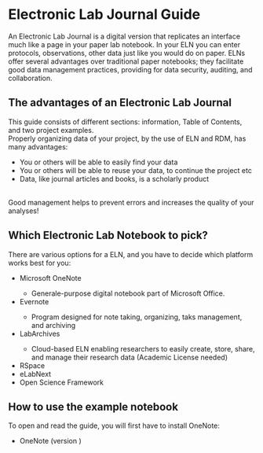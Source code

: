 <h1> Electronic Lab Journal Guide </h1>

An Electronic Lab Journal is a digital version that replicates an interface much like a page in your paper lab notebook. In your ELN you can enter protocols, observations, other data just like you would do on paper. ELNs offer several advantages over traditional paper notebooks; they facilitate good data management practices, providing for data security, auditing, and collaboration.

<h2> The advantages of an Electronic Lab Journal </h2>
This guide consists of different sections: information, Table of Contents, and two project examples. <br>
Properly organizing data of your project, by the use of ELN and RDM, has many advantages:
<ul>
  <li>You or others will be able to easily find your data</li>
  <li>You or others will be able to reuse your data, to continue the project etc</li>
  <li>Data, like journal articles and books, is a scholarly product</li>
</ul>
<br>
Good management helps to prevent errors and increases the quality of your analyses!

<h2> Which Electronic Lab Notebook to pick?</h2>
There are various options for a ELN, and you have to decide which platform works best for you:<br>
<ul>
  <li>Microsoft OneNote</li>
  <ul><li>Generale-purpose digital notebook part of Microsoft Office.</li></ul>
  <li>Evernote</li>
  <ul><li>Program designed for note taking, organizing, taks management, and archiving</li></ul>
  <li>LabArchives</li>
  <ul><li>Cloud-based ELN enabling researchers to easily create, store, share, and manage their research data (Academic License needed)</li></ul>
  <li>RSpace</li>
  <li>eLabNext</li>
  <li>Open Science Framework </li>
</ul>

<h2> How to use the example notebook </h2>
To open and read the guide, you will first have to install OneNote:
<ul>
  <li>OneNote (version )</li>
</ul>
